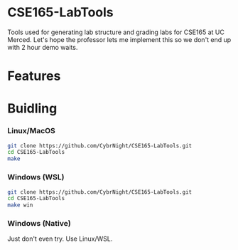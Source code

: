 # CSE165-LabTools
Tools used for generating lab structure and grading labs for CSE165 at UC Merced.
Let's hope the professor lets me implement this so we don't end up with 2 hour demo waits.

# Features


# Buidling

### Linux/MacOS
```bash
git clone https://github.com/CybrNight/CSE165-LabTools.git
cd CSE165-LabTools
make
```

### Windows (WSL)
```bash
git clone https://github.com/CybrNight/CSE165-LabTools.git
cd CSE165-LabTools
make win
```
### Windows (Native)
Just don't even try. Use Linux/WSL.
